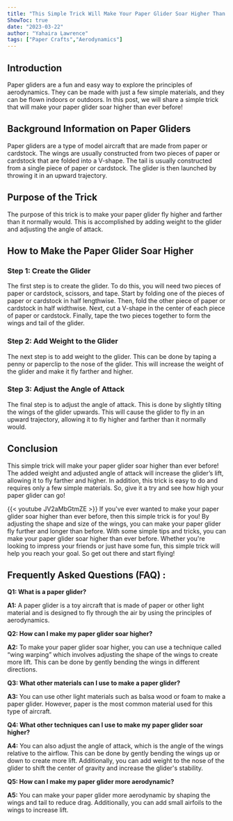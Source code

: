```yaml
---
title: "This Simple Trick Will Make Your Paper Glider Soar Higher Than Ever Before!"
ShowToc: true 
date: "2023-03-22"
author: "Yahaira Lawrence" 
tags: ["Paper Crafts","Aerodynamics"]
---
```

## Introduction 

Paper gliders are a fun and easy way to explore the principles of aerodynamics. They can be made with just a few simple materials, and they can be flown indoors or outdoors. In this post, we will share a simple trick that will make your paper glider soar higher than ever before! 

## Background Information on Paper Gliders

Paper gliders are a type of model aircraft that are made from paper or cardstock. The wings are usually constructed from two pieces of paper or cardstock that are folded into a V-shape. The tail is usually constructed from a single piece of paper or cardstock. The glider is then launched by throwing it in an upward trajectory. 

## Purpose of the Trick

The purpose of this trick is to make your paper glider fly higher and farther than it normally would. This is accomplished by adding weight to the glider and adjusting the angle of attack. 

## How to Make the Paper Glider Soar Higher

### Step 1: Create the Glider

The first step is to create the glider. To do this, you will need two pieces of paper or cardstock, scissors, and tape. Start by folding one of the pieces of paper or cardstock in half lengthwise. Then, fold the other piece of paper or cardstock in half widthwise. Next, cut a V-shape in the center of each piece of paper or cardstock. Finally, tape the two pieces together to form the wings and tail of the glider. 

### Step 2: Add Weight to the Glider

The next step is to add weight to the glider. This can be done by taping a penny or paperclip to the nose of the glider. This will increase the weight of the glider and make it fly farther and higher. 

### Step 3: Adjust the Angle of Attack

The final step is to adjust the angle of attack. This is done by slightly tilting the wings of the glider upwards. This will cause the glider to fly in an upward trajectory, allowing it to fly higher and farther than it normally would. 

## Conclusion

This simple trick will make your paper glider soar higher than ever before! The added weight and adjusted angle of attack will increase the glider’s lift, allowing it to fly farther and higher. In addition, this trick is easy to do and requires only a few simple materials. So, give it a try and see how high your paper glider can go!

{{< youtube JV2aMbGtmZE >}} 
If you've ever wanted to make your paper glider soar higher than ever before, then this simple trick is for you! By adjusting the shape and size of the wings, you can make your paper glider fly further and longer than before. With some simple tips and tricks, you can make your paper glider soar higher than ever before. Whether you're looking to impress your friends or just have some fun, this simple trick will help you reach your goal. So get out there and start flying!

## Frequently Asked Questions (FAQ) :
**Q1: What is a paper glider?**

**A1:** A paper glider is a toy aircraft that is made of paper or other light material and is designed to fly through the air by using the principles of aerodynamics. 

**Q2: How can I make my paper glider soar higher?**

**A2:** To make your paper glider soar higher, you can use a technique called “wing warping” which involves adjusting the shape of the wings to create more lift. This can be done by gently bending the wings in different directions.

**Q3: What other materials can I use to make a paper glider?**

**A3:** You can use other light materials such as balsa wood or foam to make a paper glider. However, paper is the most common material used for this type of aircraft.

**Q4: What other techniques can I use to make my paper glider soar higher?**

**A4:** You can also adjust the angle of attack, which is the angle of the wings relative to the airflow. This can be done by gently bending the wings up or down to create more lift. Additionally, you can add weight to the nose of the glider to shift the center of gravity and increase the glider's stability.

**Q5: How can I make my paper glider more aerodynamic?**

**A5:** You can make your paper glider more aerodynamic by shaping the wings and tail to reduce drag. Additionally, you can add small airfoils to the wings to increase lift.





